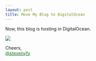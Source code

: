 ```yaml
---
layout: post
title: Move My Blog to DigitalOcean
---
```


Now, this blog is hosting in DigitalOcean.

<img class="freezeframe" src="{{site.baseurl}}public/img/gif/wave.gif"/>

Cheers,<br>
<a href="https://twitter.com/stevenyfy"><font color="green">@stevenyfy</font></a>
